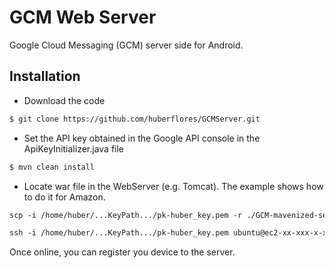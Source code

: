 GCM Web Server 
==============

Google Cloud Messaging (GCM) server side for Android.


Installation
------------

- Download the code

```xml
$ git clone https://github.com/huberflores/GCMServer.git
````

- Set the API key obtained in the Google API console in the ApiKeyInitializer.java file

```xml
$ mvn clean install
````

- Locate war file in the WebServer (e.g. Tomcat). The example shows how to do it for Amazon.

```xml
scp -i /home/huber/...KeyPath.../pk-huber_key.pem -r ./GCM-mavenized-server.war ubuntu@ec2-xx-xxx-x-x.compute-1.amazonaws.com:/home/ubuntu/
````

```xml
ssh -i /home/huber/...KeyPath.../pk-huber_key.pem ubuntu@ec2-xx-xxx-x-x.compute-1.amazonaws.com
````

Once online, you can register you device to the server.
